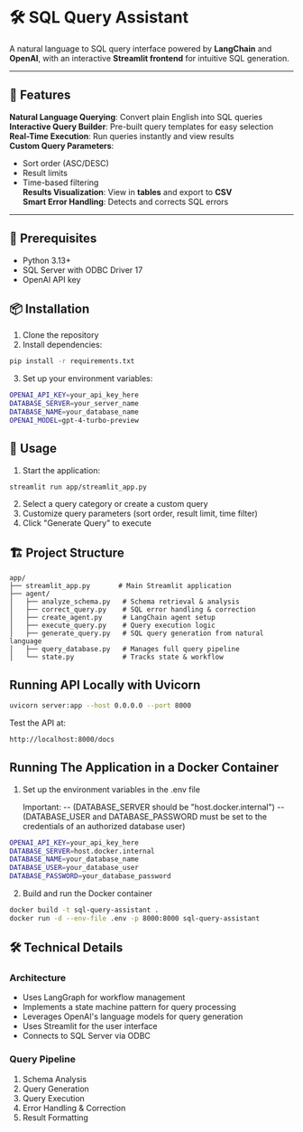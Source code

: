 # 🛠️ SQL Query Assistant

A natural language to SQL query interface powered by **LangChain** and **OpenAI**, with an interactive **Streamlit frontend** for intuitive SQL generation.

---

## 🌟 Features

**Natural Language Querying**: Convert plain English into SQL queries  
**Interactive Query Builder**: Pre-built query templates for easy selection  
**Real-Time Execution**: Run queries instantly and view results  
**Custom Query Parameters**:
   - Sort order (ASC/DESC)
   - Result limits
   - Time-based filtering  
**Results Visualization**: View in **tables** and export to **CSV**  
**Smart Error Handling**: Detects and corrects SQL errors  

---


## 🔧 Prerequisites

- Python 3.13+
- SQL Server with ODBC Driver 17
- OpenAI API key

## 📦 Installation

1. Clone the repository
2. Install dependencies:

```bash
pip install -r requirements.txt
```

3. Set up your environment variables:

```bash
OPENAI_API_KEY=your_api_key_here
DATABASE_SERVER=your_server_name
DATABASE_NAME=your_database_name
OPENAI_MODEL=gpt-4-turbo-preview
```

## 🚀 Usage

1. Start the application:

```bash
streamlit run app/streamlit_app.py
```

2. Select a query category or create a custom query
3. Customize query parameters (sort order, result limit, time filter)
4. Click "Generate Query" to execute

## 🏗️ Project Structure

```graph
app/
├── streamlit_app.py       # Main Streamlit application
├── agent/
│   ├── analyze_schema.py   # Schema retrieval & analysis
│   ├── correct_query.py    # SQL error handling & correction
│   ├── create_agent.py     # LangChain agent setup
│   ├── execute_query.py    # Query execution logic
│   ├── generate_query.py   # SQL query generation from natural language
│   ├── query_database.py   # Manages full query pipeline
│   └── state.py            # Tracks state & workflow
```

## Running API Locally with Uvicorn

```bash
uvicorn server:app --host 0.0.0.0 --port 8000
```

Test the API at:

```bash
http://localhost:8000/docs
```

## Running The Application in a Docker Container

1. Set up the environment variables in the .env file 

   Important: 
   -- (DATABASE_SERVER should be "host.docker.internal")
   -- (DATABASE_USER and DATABASE_PASSWORD must be set to the credentials of an authorized database user)

```bash
OPENAI_API_KEY=your_api_key_here
DATABASE_SERVER=host.docker.internal
DATABASE_NAME=your_database_name
DATABASE_USER=your_database_user
DATABASE_PASSWORD=your_database_password
```

2. Build and run the Docker container

```bash
docker build -t sql-query-assistant .
docker run -d --env-file .env -p 8000:8000 sql-query-assistant
```

## 🛠️ Technical Details

### Architecture
- Uses LangGraph for workflow management
- Implements a state machine pattern for query processing
- Leverages OpenAI's language models for query generation
- Uses Streamlit for the user interface
- Connects to SQL Server via ODBC

### Query Pipeline
1. Schema Analysis
2. Query Generation
3. Query Execution
4. Error Handling & Correction
5. Result Formatting